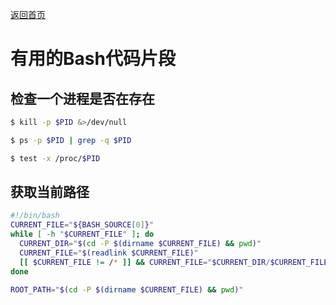 [返回首页](../README.md)

# 有用的Bash代码片段

## 检查一个进程是否在存在
```bash
$ kill -p $PID &>/dev/null
```

```bash
$ ps -p $PID | grep -q $PID
```
```bash
$ test -x /proc/$PID
```

## 获取当前路径
```bash
#!/bin/bash
CURRENT_FILE="${BASH_SOURCE[0]}"
while [ -h "$CURRENT_FILE" ]; do
  CURRENT_DIR="$(cd -P $(dirname $CURRENT_FILE) && pwd)"
  CURRENT_FILE="$(readlink $CURRENT_FILE)"
  [[ $CURRENT_FILE != /* ]] && CURRENT_FILE="$CURRENT_DIR/$CURRENT_FILE"
done

ROOT_PATH="$(cd -P $(dirname $CURRENT_FILE) && pwd)"
```
